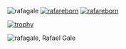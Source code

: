<p align="left">
   <img src="https://komarev.com/ghpvc/?username=rafagale&style=for-the-badge&color=ff69b4" alt="rafagale" />
   <a href="https://t.me/rafareborn" target="blank"><img src="https://img.shields.io/badge/Telegram-2CA5E0?style=for-the-badge&logo=telegram&logoColor=white" alt="rafareborn" /></a>
   <a href="mailto: rafagale@protonmail.com" target="blank"><img src="https://img.shields.io/badge/ProtonMail-8B89CC?style=for-the-badge&logo=protonmail&logoColor=white" alt="rafareborn" /></a>
</p>

[![trophy](https://github-profile-trophy.vercel.app/?username=riaevangelist&theme=onedark&column=5)](https://github.com/ryo-ma/github-profile-trophy)

![rafagale, Rafael Gale](https://github-readme-stats.vercel.app/api?username=rafagale&show_icons=true&theme=radical&hide=issues&include_all_commits=true)
